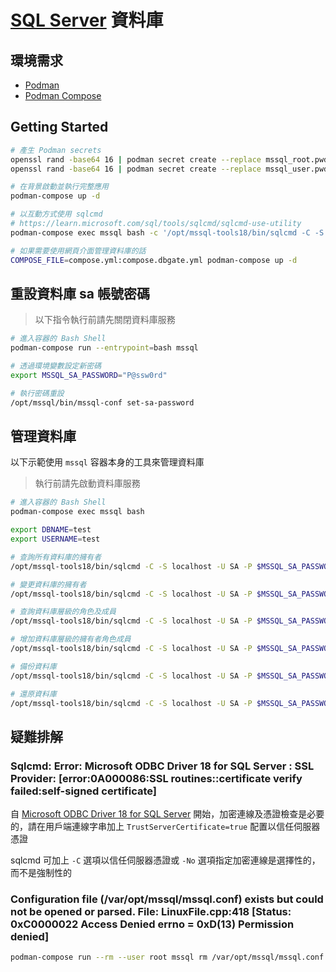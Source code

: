# [SQL Server](https://learn.microsoft.com/sql/linux/sql-server-linux-overview) 資料庫

## 環境需求

- [Podman](https://podman.io/)
- [Podman Compose](https://github.com/containers/podman-compose)

## Getting Started

```sh
# 產生 Podman secrets
openssl rand -base64 16 | podman secret create --replace mssql_root.pwd -
openssl rand -base64 16 | podman secret create --replace mssql_user.pwd -

# 在背景啟動並執行完整應用
podman-compose up -d

# 以互動方式使用 sqlcmd
# https://learn.microsoft.com/sql/tools/sqlcmd/sqlcmd-use-utility
podman-compose exec mssql bash -c '/opt/mssql-tools18/bin/sqlcmd -C -S localhost -U SA -P $(cat /run/secrets/mssql_root.pwd)'

# 如果需要使用網頁介面管理資料庫的話
COMPOSE_FILE=compose.yml:compose.dbgate.yml podman-compose up -d
```

## 重設資料庫 sa 帳號密碼

> 以下指令執行前請先關閉資料庫服務

```sh
# 進入容器的 Bash Shell
podman-compose run --entrypoint=bash mssql

# 透過環境變數設定新密碼
export MSSQL_SA_PASSWORD="P@ssw0rd"

# 執行密碼重設
/opt/mssql/bin/mssql-conf set-sa-password
```

## 管理資料庫

以下示範使用 `mssql` 容器本身的工具來管理資料庫

> 執行前請先啟動資料庫服務

```sh
# 進入容器的 Bash Shell
podman-compose exec mssql bash

export DBNAME=test
export USERNAME=test

# 查詢所有資料庫的擁有者
/opt/mssql-tools18/bin/sqlcmd -C -S localhost -U SA -P $MSSQL_SA_PASSWORD -Q "SELECT name AS db, SUSER_SNAME(owner_sid) AS owner FROM sys.databases;"

# 變更資料庫的擁有者
/opt/mssql-tools18/bin/sqlcmd -C -S localhost -U SA -P $MSSQL_SA_PASSWORD -Q "ALTER AUTHORIZATION ON DATABASE::[$DBNAME] TO [$USERNAME];"

# 查詢資料庫層級的角色及成員
/opt/mssql-tools18/bin/sqlcmd -C -S localhost -U SA -P $MSSQL_SA_PASSWORD -Q "Use [$DBNAME]; SELECT r.name role_principal_name, m.name AS member_principal_name FROM sys.database_role_members rm JOIN sys.database_principals r ON rm.role_principal_id = r.principal_id JOIN sys.database_principals m ON rm.member_principal_id = m.principal_id WHERE r.type = 'R';"

# 增加資料庫層級的擁有者角色成員
/opt/mssql-tools18/bin/sqlcmd -C -S localhost -U SA -P $MSSQL_SA_PASSWORD -Q "Use [$DBNAME]; CREATE USER [$USERNAME] FROM LOGIN [$USERNAME]; EXEC sp_addrolemember 'db_owner', '$USERNAME'"

# 備份資料庫
/opt/mssql-tools18/bin/sqlcmd -C -S localhost -U SA -P $MSSQL_SA_PASSWORD -Q "BACKUP DATABASE [$DBNAME] TO DISK = N'/var/backups/$DBNAME.bak' WITH NOFORMAT, NOINIT, NAME = 'sample-full', SKIP, NOREWIND, NOUNLOAD, STATS = 10"

# 還原資料庫
/opt/mssql-tools18/bin/sqlcmd -C -S localhost -U SA -P $MSSQL_SA_PASSWORD -Q "RESTORE DATABASE [$DBNAME] FROM DISK = N'/var/backups/$DBNAME.bak' WITH FILE = 1, NOUNLOAD, REPLACE, NORECOVERY, STATS = 5"
```

## 疑難排解

### Sqlcmd: Error: Microsoft ODBC Driver 18 for SQL Server : SSL Provider: [error:0A000086:SSL routines::certificate verify failed:self-signed certificate]

自 [Microsoft ODBC Driver 18 for SQL Server](https://techcommunity.microsoft.com/t5/sql-server-blog/odbc-driver-18-0-for-sql-server-released/ba-p/3169228) 開始，加密連線及憑證檢查是必要的，請在用戶端連線字串加上 `TrustServerCertificate=true` 配置以信任伺服器憑證

sqlcmd 可加上 `-C` 選項以信任伺服器憑證或 `-No` 選項指定加密連線是選擇性的，而不是強制性的

### Configuration file (/var/opt/mssql/mssql.conf) exists but could not be opened or parsed. File: LinuxFile.cpp:418 [Status: 0xC0000022 Access Denied errno = 0xD(13) Permission denied]

```sh
podman-compose run --rm --user root mssql rm /var/opt/mssql/mssql.conf
```
